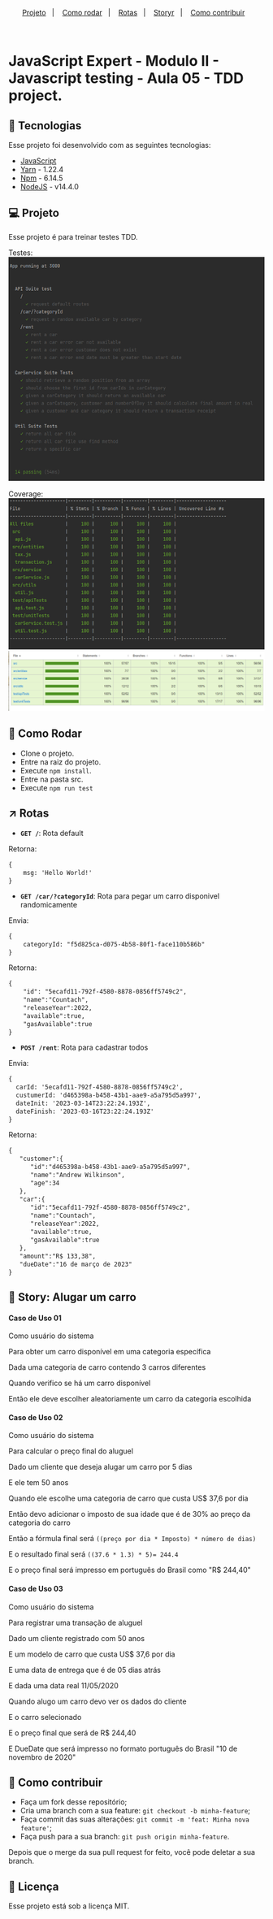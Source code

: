 <p align="center">
  <a href="#-projeto">Projeto</a>&nbsp;&nbsp;&nbsp;|&nbsp;&nbsp;&nbsp; 
  <a href="#-como-rodar">Como rodar</a>&nbsp;&nbsp;&nbsp;|&nbsp;&nbsp;&nbsp;
<a href="#-rotas">Rotas</a>&nbsp;&nbsp;&nbsp;|&nbsp;&nbsp;&nbsp;
  <a href="#-story">Storyr</a>&nbsp;&nbsp;&nbsp;|&nbsp;&nbsp;&nbsp;
  <a href="#-como-contribuir">Como contribuir</a>&nbsp;&nbsp;&nbsp;
  </p>
<br>

# JavaScript Expert - Modulo II - Javascript testing - Aula 05 - TDD project.

## 🚀 Tecnologias

Esse projeto foi desenvolvido com as seguintes tecnologias:

- [JavaScript](https://developer.mozilla.org/pt-BR/docs/Web/JavaScript)
- [Yarn](https://yarnpkg.com/) - 1.22.4
- [Npm](https://www.npmjs.com/) - 6.14.5
- [NodeJS](https://nodejs.org/en/) - v14.4.0

## 💻 Projeto

Esse projeto é para treinar testes TDD.

Testes:
![img.png](.github%2Fimg.png)

Coverage:
![img_1.png](.github%2Fimg_1.png)
![img_2.png](.github%2Fimg_2.png)

## 🚀 Como Rodar

- Clone o projeto.
- Entre na raiz do projeto.
- Execute `npm install`.
- Entre na pasta src.
- Execute `npm run test`

## ↗ Rotas

- **`GET /`**: Rota default

Retorna:
```
{
    msg: 'Hello World!'
}
```

- **`GET /car/?categoryId`**: Rota para pegar um carro disponivel randomicamente
  

Envia:
```
{
    categoryId: "f5d825ca-d075-4b58-80f1-face110b586b"
}
```

Retorna:
```
{
    "id": "5ecafd11-792f-4580-8878-0856ff5749c2",
    "name":"Countach",
    "releaseYear":2022,
    "available":true,
    "gasAvailable":true
}
```

- **`POST /rent`**: Rota para cadastrar todos

Envia:
```
{
  carId: '5ecafd11-792f-4580-8878-0856ff5749c2',
  custumerId: 'd465398a-b458-43b1-aae9-a5a795d5a997',
  dateInit: '2023-03-14T23:22:24.193Z',
  dateFinish: '2023-03-16T23:22:24.193Z'
}
```

Retorna:
```
{
   "customer":{
      "id":"d465398a-b458-43b1-aae9-a5a795d5a997",
      "name":"Andrew Wilkinson",
      "age":34
   },
   "car":{
      "id":"5ecafd11-792f-4580-8878-0856ff5749c2",
      "name":"Countach",
      "releaseYear":2022,
      "available":true,
      "gasAvailable":true
   },
   "amount":"R$ 133,38",
   "dueDate":"16 de março de 2023"
}
```

## 📖 Story: Alugar um carro

#### Caso de Uso 01

Como usuário do sistema

Para obter um carro disponível em uma categoria específica

Dada uma categoria de carro contendo 3 carros diferentes

Quando verifico se há um carro disponível

Então ele deve escolher aleatoriamente um carro da categoria escolhida

#### Caso de Uso 02

Como usuário do sistema

Para calcular o preço final do aluguel

Dado um cliente que deseja alugar um carro por 5 dias

E ele tem 50 anos

Quando ele escolhe uma categoria de carro que custa US$ 37,6 por dia

Então devo adicionar o imposto de sua idade que é de 30% ao preço da categoria do carro

Então a fórmula final será `((preço por dia * Imposto) * número de dias)`

E o resultado final será `((37.6 * 1.3) * 5)= 244.4`

E o preço final será impresso em português do Brasil como "R$ 244,40"

#### Caso de Uso 03

Como usuário do sistema

Para registrar uma transação de aluguel

Dado um cliente registrado com 50 anos

E um modelo de carro que custa US$ 37,6 por dia

E uma data de entrega que é de 05 dias atrás

E dada uma data real 11/05/2020

Quando alugo um carro devo ver os dados do cliente

E o carro selecionado

E o preço final que será de R$ 244,40

E DueDate que será impresso no formato português do Brasil "10 de novembro de 2020"

## 🤔 Como contribuir

- Faça um fork desse repositório;
- Cria uma branch com a sua feature: `git checkout -b minha-feature`;
- Faça commit das suas alterações: `git commit -m 'feat: Minha nova feature'`;
- Faça push para a sua branch: `git push origin minha-feature`.

Depois que o merge da sua pull request for feito, você pode deletar a sua branch.

## 📝 Licença

Esse projeto está sob a licença MIT.


